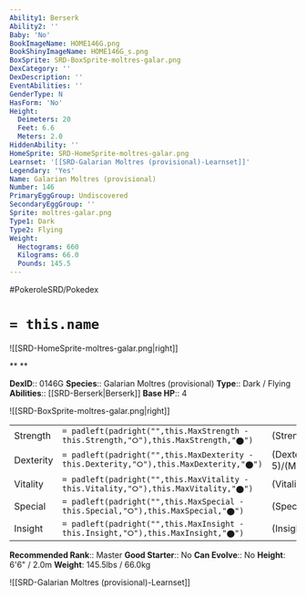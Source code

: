 ```yaml
---
Ability1: Berserk
Ability2: ''
Baby: 'No'
BookImageName: HOME146G.png
BookShinyImageName: HOME146G_s.png
BoxSprite: SRD-BoxSprite-moltres-galar.png
DexCategory: ''
DexDescription: ''
EventAbilities: ''
GenderType: N
HasForm: 'No'
Height:
  Deimeters: 20
  Feet: 6.6
  Meters: 2.0
HiddenAbility: ''
HomeSprite: SRD-HomeSprite-moltres-galar.png
Learnset: '[[SRD-Galarian Moltres (provisional)-Learnset]]'
Legendary: 'Yes'
Name: Galarian Moltres (provisional)
Number: 146
PrimaryEggGroup: Undiscovered
SecondaryEggGroup: ''
Sprite: moltres-galar.png
Type1: Dark
Type2: Flying
Weight:
  Hectograms: 660
  Kilograms: 66.0
  Pounds: 145.5
---
```


#PokeroleSRD/Pokedex

# `= this.name`

![[SRD-HomeSprite-moltres-galar.png|right]]

**
**

**DexID**:: 0146G
**Species**:: Galarian Moltres (provisional)
**Type**:: Dark / Flying
**Abilities**:: [[SRD-Berserk|Berserk]]
**Base HP**:: 4

![[SRD-BoxSprite-moltres-galar.png|right]]

|           |                                                                                        |                                          |
| --------- | -------------------------------------------------------------------------------------- | ---------------------------------------- |
| Strength  | `= padleft(padright("",this.MaxStrength - this.Strength,"⭘"),this.MaxStrength,"⬤")`    | (Strength::5)/(MaxStrength::5)   |
| Dexterity | `= padleft(padright("",this.MaxDexterity - this.Dexterity,"⭘"),this.MaxDexterity,"⬤")` | (Dexterity:: 5)/(MaxDexterity::5) |
| Vitality  | `= padleft(padright("",this.MaxVitality - this.Vitality,"⭘"),this.MaxVitality,"⬤")`    | (Vitality::5)/(MaxVitality::5)   |
| Special   | `= padleft(padright("",this.MaxSpecial - this.Special,"⭘"),this.MaxSpecial,"⬤")`       | (Special::6)/(MaxSpecial::6)     |
| Insight   | `= padleft(padright("",this.MaxInsight - this.Insight,"⭘"),this.MaxInsight,"⬤")`       | (Insight::7)/(MaxInsight::7)     |

**Recommended Rank**:: Master
**Good Starter**:: No
**Can Evolve**:: No
**Height**: 6'6" / 2.0m
**Weight**: 145.5lbs / 66.0kg

![[SRD-Galarian Moltres (provisional)-Learnset]]